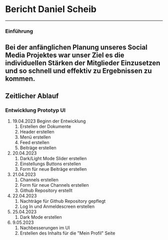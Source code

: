 # Bericht Daniel Scheib
---
### Einführung
Bei der anfänglichen Planung unseres Social Media Projektes war unser Ziel es die individuellen Stärken der Mitglieder Einzusetzen und so schnell und effektiv zu Ergebnissen zu kommen.
---
## Zeitlicher Ablauf

### Entwicklung Prototyp UI
1. 19.04.2023 Beginn der Entwicklung
    1. Erstellen der Dokumente
    2. Header erstellen
    3. Menü erstellen
    4. Feed erstellen
    5. Beiträge erstellen
2. 20.04.2023 
    1. Dark/Light Mode Slider erstellen
    2. Einstellungs Buttons erstellen
    3. Form für neue Beiträge erstellen
3. 21.04.2023
    1. Channels erstellen
    2. Form für neue Channels erstellen
    3. Github Repository erstellt
4. 22.04.2023
    1. Nachträge für Github Repository gepflegt
    2. Log In und Anmeldescreen erstellen
5. 25.04.2023
    1. Dark Mode erstellen
6. 9.05.2023
    1. Nachbesserungen im UI
    2. Erstellen des Inhalts für die "Mein Profil" Seite
